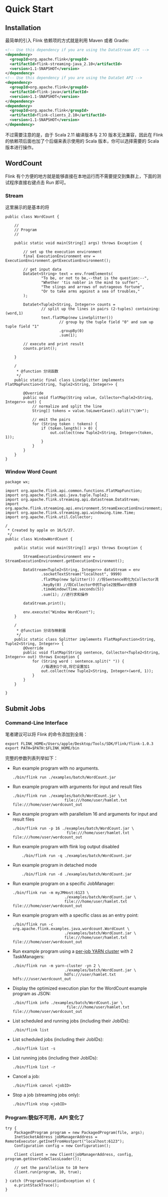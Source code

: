 # Quick Start

## Installation

最简单的引入 Flink 依赖项的方式就是利用 Maven 或者 Gradle:

```xml
<!-- Use this dependency if you are using the DataStream API -->
<dependency>
  <groupId>org.apache.flink</groupId>
  <artifactId>flink-streaming-java_2.10</artifactId>
  <version>1.1-SNAPSHOT</version>
</dependency>
<!-- Use this dependency if you are using the DataSet API -->
<dependency>
  <groupId>org.apache.flink</groupId>
  <artifactId>flink-java</artifactId>
  <version>1.1-SNAPSHOT</version>
</dependency>
<dependency>
  <groupId>org.apache.flink</groupId>
  <artifactId>flink-clients_2.10</artifactId>
  <version>1.1-SNAPSHOT</version>
</dependency>
```

不过需要注意的是，由于 Scala 2.11 编译版本与 2.10 版本无法兼容，因此在 Flink 的依赖项后面也加了个后缀来表示使用的 Scala 版本，你可以选择需要的 Scala 版本进行操作。

## WordCount

Flink 有个方便的地方就是能够直接在本地运行而不需要提交到集群上，下面的测试程序直接右键点击 Run 即可。

### Stream

这里展示的是基本的将

```
public class WordCount {

    //
    // Program
    //

    public static void main(String[] args) throws Exception {

        // set up the execution environment
        final ExecutionEnvironment env = ExecutionEnvironment.getExecutionEnvironment();

        // get input data
        DataSet<String> text = env.fromElements(
                "To be, or not to be,--that is the question:--",
                "Whether 'tis nobler in the mind to suffer",
                "The slings and arrows of outrageous fortune",
                "Or to take arms against a sea of troubles,"
        );

        DataSet<Tuple2<String, Integer>> counts =
                // split up the lines in pairs (2-tuples) containing: (word,1)
                text.flatMap(new LineSplitter())
                        // group by the tuple field "0" and sum up tuple field "1"
                        .groupBy(0)
                        .sum(1);

        // execute and print result
        counts.print();

    }

    /
     * @function 分词函数
     */
    public static final class LineSplitter implements FlatMapFunction<String, Tuple2<String, Integer>> {

        @Override
        public void flatMap(String value, Collector<Tuple2<String, Integer>> out) {
            // normalize and split the line
            String[] tokens = value.toLowerCase().split("\\W+");

            // emit the pairs
            for (String token : tokens) {
                if (token.length() > 0) {
                    out.collect(new Tuple2<String, Integer>(token, 1));
                }
            }
        }
    }
}
```

### Window Word Count

```
package wx;

import org.apache.flink.api.common.functions.FlatMapFunction;
import org.apache.flink.api.java.tuple.Tuple2;
import org.apache.flink.streaming.api.datastream.DataStream;
import org.apache.flink.streaming.api.environment.StreamExecutionEnvironment;
import org.apache.flink.streaming.api.windowing.time.Time;
import org.apache.flink.util.Collector;

/
 * Created by apple on 16/5/27.
 */
public class WindowWordCount {

    public static void main(String[] args) throws Exception {

        StreamExecutionEnvironment env = StreamExecutionEnvironment.getExecutionEnvironment();

        DataStream<Tuple2<String, Integer>> dataStream = env
                .socketTextStream("localhost", 9999)
                .flatMap(new Splitter()) //将Sentence转化为Collector流
                .keyBy(0) //将Collector中的Tuple2按照word排序
                .timeWindow(Time.seconds(5))
                .sum(1); //进行求和操作

        dataStream.print();

        env.execute("Window WordCount");
    }

    /
     * @function 分词与映射器
     */
    public static class Splitter implements FlatMapFunction<String, Tuple2<String, Integer>> {
        @Override
        public void flatMap(String sentence, Collector<Tuple2<String, Integer>> out) throws Exception {
            for (String word : sentence.split(" ")) {
                //每遇到1个词,将它设置加1
                out.collect(new Tuple2<String, Integer>(word, 1));
            }
        }
    }

}
```

## Submit Jobs

### Command-Line Interface

笔者建议可以将 Flink 的命令添加到全局：

```
export FLINK_HOME=/Users/apple/Desktop/Tools/SDK/Flink/flink-1.0.3
export PATH=$PATH:$FLINK_HOME/bin
```

完整的参数列表列举如下：

- Run example program with no arguments.
  ```
  ./bin/flink run ./examples/batch/WordCount.jar
  ```
- Run example program with arguments for input and result files
  ```
  ./bin/flink run ./examples/batch/WordCount.jar \
                         file:///home/user/hamlet.txt file:///home/user/wordcount_out
  ```
- Run example program with parallelism 16 and arguments for input and result files

  ```
  ./bin/flink run -p 16 ./examples/batch/WordCount.jar \
                          file:///home/user/hamlet.txt file:///home/user/wordcount_out
  ```

- Run example program with flink log output disabled
  ```
      ./bin/flink run -q ./examples/batch/WordCount.jar
  ```
- Run example program in detached mode
  ```
      ./bin/flink run -d ./examples/batch/WordCount.jar
  ```
- Run example program on a specific JobManager:
  ```
  ./bin/flink run -m myJMHost:6123 \
                         ./examples/batch/WordCount.jar \
                         file:///home/user/hamlet.txt file:///home/user/wordcount_out
  ```
- Run example program with a specific class as an entry point:
  ```
  ./bin/flink run -c org.apache.flink.examples.java.wordcount.WordCount \
                         ./examples/batch/WordCount.jar \
                         file:///home/user/hamlet.txt file:///home/user/wordcount_out
  ```
- Run example program using a [per-job YARN cluster](https://ci.apache.org/projects/flink/flink-docs-master/setup/yarn_setup.html#run-a-single-flink-job-on-hadoop-yarn) with 2 TaskManagers:
  ```
  ./bin/flink run -m yarn-cluster -yn 2 \
                         ./examples/batch/WordCount.jar \
                         hdfs:///user/hamlet.txt hdfs:///user/wordcount_out
  ```
- Display the optimized execution plan for the WordCount example program as JSON:
  ```
  ./bin/flink info ./examples/batch/WordCount.jar \
                          file:///home/user/hamlet.txt file:///home/user/wordcount_out
  ```
- List scheduled and running jobs (including their JobIDs):
  ```
  ./bin/flink list
  ```
- List scheduled jobs (including their JobIDs):
  ```
  ./bin/flink list -s
  ```
- List running jobs (including their JobIDs):

  ```
  ./bin/flink list -r
  ```

- Cancel a job:
  ```
  ./bin/flink cancel <jobID>
  ```
- Stop a job (streaming jobs only):
  ```
  ./bin/flink stop <jobID>
  ```

### Program:貌似不可用，API 变化了

```
try {
    PackagedProgram program = new PackagedProgram(file, args);
    InetSocketAddress jobManagerAddress = RemoteExecutor.getInetFromHostport("localhost:6123");
    Configuration config = new Configuration();

    Client client = new Client(jobManagerAddress, config, program.getUserCodeClassLoader());

    // set the parallelism to 10 here
    client.run(program, 10, true);

} catch (ProgramInvocationException e) {
    e.printStackTrace();
}
```
